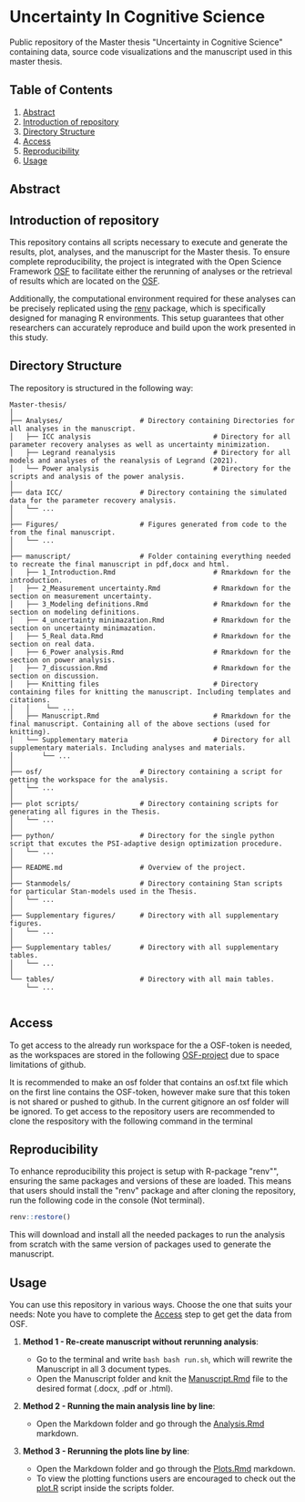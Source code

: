 # Uncertainty In Cognitive Science
Public repository of the Master thesis "Uncertainty in Cognitive Science" containing data, source code visualizations and the manuscript used in this master thesis.

## Table of Contents
1. [Abstract](#abstract)
2. [Introduction of repository](#introduction)
3. [Directory Structure](#directory-structure)
4. [Access](#access)
5. [Reproducibility](#reproducibility)
6. [Usage](#usage)

## Abstract


## Introduction of repository


This repository contains all scripts necessary to execute and generate the results, plot, analyses, and the manuscript for the Master thesis. To ensure complete reproducibility, the project is integrated with the Open Science Framework [OSF](https://osf.io/qrsc3/) to facilitate either the rerunning of analyses or the retrieval of results which are located on the [OSF](https://osf.io/qrsc3/). 



Additionally, the computational environment required for these analyses can be precisely replicated using the [renv](https://rstudio.github.io/renv/articles/renv.html) package, which is specifically designed for managing R environments. This setup guarantees that other researchers can accurately reproduce and build upon the work presented in this study.


## Directory Structure

The repository is structured in the following way:

```         
Master-thesis/
│
├── Analyses/                   # Directory containing Directories for all analyses in the manuscript.
│   ├── ICC analysis                              # Directory for all parameter recovery analyses as well as uncertainty minimization.
│   ├── Legrand reanalysis                        # Directory for all models and analyses of the reanalysis of Legrand (2021).
│   └── Power analysis                            # Directory for the scripts and analysis of the power analysis.
│
├── data ICC/                   # Directory containing the simulated data for the parameter recovery analysis.
│   └── ... 
│
├── Figures/                    # Figures generated from code to the from the final manuscript.
│   └── ... 
│
├── manuscript/                 # Folder containing everything needed to recreate the final manuscript in pdf,docx and html.
│   ├── 1_Introduction.Rmd                        # Rmarkdown for the introduction.
│   ├── 2_Measurement uncertainty.Rmd             # Rmarkdown for the section on measurement uncertainty.
│   ├── 3_Modeling definitions.Rmd                # Rmarkdown for the section on modeling definitions.
│   ├── 4_uncertainty minimazation.Rmd            # Rmarkdown for the section on uncertainty minimazation.
│   ├── 5_Real data.Rmd                           # Rmarkdown for the section on real data.
│   ├── 6_Power analysis.Rmd                      # Rmarkdown for the section on power analysis.
│   ├── 7_discussion.Rmd                          # Rmarkdown for the section on discussion.
│   ├── Knitting files                            # Directory containing files for knitting the manuscript. Including templates and citations.
│   │    └── ... 
│   ├── Manuscript.Rmd                            # Rmarkdown for the final manuscript. Containing all of the above sections (used for knitting).
│   └── Supplementary materia                     # Directory for all supplementary materials. Including analyses and materials.
│       └── ... 
│
├── osf/                        # Directory containing a script for getting the workspace for the analysis.
│   └── ... 
│
├── plot scripts/               # Directory containing scripts for generating all figures in the Thesis.
│   └── ... 
│
├── python/                     # Directory for the single python script that excutes the PSI-adaptive design optimization procedure.
│   └── ... 
│
├── README.md                   # Overview of the project.
│
├── Stanmodels/                 # Directory containing Stan scripts for particular Stan-models used in the Thesis.
│   └── ... 
│
├── Supplementary figures/      # Directory with all supplementary figures.
│   └── ... 
│
├── Supplementary tables/       # Directory with all supplementary tables.
│   └── ... 
│
└── tables/                     # Directory with all main tables.
    └── ... 


```

## Access

To get access to the already run workspace for the a OSF-token is needed, as the workspaces are stored in the following [OSF-project](https://osf.io/7pu6a/) due to space limitations of github. 


It is recommended to make an osf folder that contains an osf.txt file which on the first line contains the OSF-token, however make sure that this token is not shared or pushed to github. In the current gitignore an osf folder will be ignored.
To get access to the repository users are recommended to clone the respository with the following command in the terminal





## Reproducibility

To enhance reproducibility this project is setup with R-package "renv"", ensuring the same packages and versions of these are loaded. This means that users should install the "renv" package and after cloning the repository, run the following code in the console (Not terminal).

```r
renv::restore()
```

This will download and install all the needed packages to run the analysis from scratch with the same version of packages used to generate the manuscript. 


## Usage

You can use this repository in various ways. Choose the one that suits your needs: Note you have to complete the [Access](#access) step to get get the data from OSF. 

1. **Method 1 - Re-create manuscript without rerunning analysis**:
   -  Go to the terminal and write ```bash bash run.sh```, which will rewrite the Manuscript in all 3 document types.
   -  Open the Manuscript folder and knit the [Manuscript.Rmd](./Manuscripts/Manuscript.Rmd) file to the desired format (.docx, .pdf or .html). 

2. **Method 2 - Running the main analysis line by line**:
   - Open the Markdown folder and go through the [Analysis.Rmd](./Markdowns/Analysis.Rmd) markdown.

3. **Method 3 - Rerunning the plots line by line**:
   - Open the Markdown folder and go through the [Plots.Rmd](./Markdowns/Plots.Rmd) markdown.
   - To view the plotting functions users are encouraged to check out the [plot.R](./scripts/plots.R) script inside the scripts folder.

